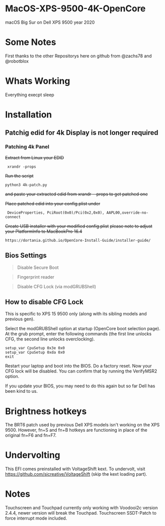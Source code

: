 # MacOS-XPS-9500-4K-OpenCore
macOS Big Sur on Dell XPS 9500 year 2020

# Some Notes
First thanks to the other Repositorys here on github from @zachs78 and @robotblox

# Whats Working
Everything execpt sleep


# Installation

## Patchig edid for 4k Display is not longer required 

### Patching 4k Panel
~~Extract from Linux your EDID~~
```
 xrandr -props
```

~~Run the script~~
```
python3 4k-patch.py
```

~~and paste your extracted edid from xrandr --props to get patched one~~

~~Place patched edid into your config.plist under~~
```
 DeviceProperties, PciRoot(0x0)/Pci(0x2,0x0), AAPL00,override-no-connect
```
~~Create USB installer with your modified config.plist~~
~~please note to adjust your PlatformInfo to MacBookPro 16.4~~

```
https://dortania.github.io/OpenCore-Install-Guide/installer-guide/
```

## Bios Settings

> Disable Secure Boot

> Fingerprint reader

> Disable CFG Lock (via modGRUBShell)

## How to disable CFG Lock

This is specific to XPS 15 9500 only (along with its sibling models and previous gen).

Select the modGRUBShell option at startup (OpenCore boot selection page). At the grub prompt, enter the following commands (the first line unlocks CFG, the second line unlocks overclocking).

```
setup_var CpuSetup 0x3e 0x0
setup_var CpuSetup 0xda 0x0
exit
```

Restart your laptop and boot into the BIOS. Do a factory reset. Now your CFG lock will be disabled. You can confirm that by running the VerifyMSR2 option.

If you update your BIOS, you may need to do this again but so far Dell has been kind to us.



# Brightness hotkeys
The BRT6 patch used by previous Dell XPS models isn't working on the XPS 9500. However, fn+S and fn+B hotkeys are functioning in place of the original fn+F6 and fn+F7.

# Undervolting
This EFI comes preinstalled with VoltageShift kext. To undervolt, visit https://github.com/sicreative/VoltageShift (skip the kext loading part).

# Notes
Touchscreen and Touchpad currently only working with Voodooi2c version 2.4.4, newer version will break the Touchpad.
Touchscreen SSDT-Patch to force interrupt mode included.

